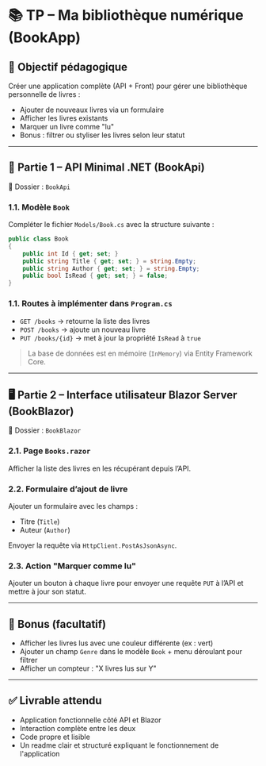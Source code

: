 # 📚 TP – Ma bibliothèque numérique (BookApp)

## 🎯 Objectif pédagogique

Créer une application complète (API + Front) pour gérer une bibliothèque personnelle de livres :
- Ajouter de nouveaux livres via un formulaire
- Afficher les livres existants
- Marquer un livre comme "lu"
- Bonus : filtrer ou styliser les livres selon leur statut

---

## 🔧 Partie 1 – API Minimal .NET (BookApi)

📂 Dossier : `BookApi`

### 1.1. Modèle `Book`

Compléter le fichier `Models/Book.cs` avec la structure suivante :

```csharp
public class Book
{
    public int Id { get; set; }
    public string Title { get; set; } = string.Empty;
    public string Author { get; set; } = string.Empty;
    public bool IsRead { get; set; } = false;
}
```

### 1.1. Routes à implémenter dans `Program.cs`

- `GET /books` → retourne la liste des livres
- `POST /books` → ajoute un nouveau livre
- `PUT /books/{id}` → met à jour la propriété `IsRead` à `true`

> La base de données est en mémoire (`InMemory`) via Entity Framework Core.

---

## 🖥️ Partie 2 – Interface utilisateur Blazor Server (BookBlazor)

📂 Dossier : `BookBlazor`

### 2.1. Page `Books.razor`

Afficher la liste des livres en les récupérant depuis l’API.

### 2.2. Formulaire d’ajout de livre

Ajouter un formulaire avec les champs :

- Titre (`Title`)
- Auteur (`Author`)

Envoyer la requête via `HttpClient.PostAsJsonAsync`.

### 2.3. Action "Marquer comme lu"

Ajouter un bouton à chaque livre pour envoyer une requête `PUT` à l’API et mettre à jour son statut.

---

## 🌟 Bonus (facultatif)

- Afficher les livres lus avec une couleur différente (ex : vert)
- Ajouter un champ `Genre` dans le modèle `Book` + menu déroulant pour filtrer
- Afficher un compteur : "X livres lus sur Y"

---

## ✅ Livrable attendu

- Application fonctionnelle côté API et Blazor
- Interaction complète entre les deux
- Code propre et lisible
- Un readme clair et structuré expliquant le fonctionnement de l'application

